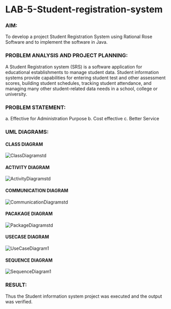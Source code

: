 # LAB-5-Student-registration-system
### AIM:
To develop a project Student Registration System using Rational Rose Software and to
implement the software in Java.
### PROBLEM ANALYSIS AND PROJECT PLANNING:
A Student Registration system (SRS) is a software application for educational
establishments to manage student data. Student information systems provide capabilities for
entering student test and other assessment scores, building student schedules, tracking student
attendance, and managing many other student-related data needs in a school, college or
university.
### PROBLEM STATEMENT:
a. Effective for Administration Purpose
b. Cost effective
c. Better Service
### UML DIAGRAMS:
#### CLASS DIAGRAM
![ClassDiagramstd](https://github.com/Yogeshvar005/LAB-5-Student-registration-system/assets/113497367/ee6c4e8a-4d52-4ac0-9df2-130519ad48f5)
#### ACTIVITY DIAGRAM
![ActivityDiagramstd](https://github.com/Yogeshvar005/LAB-5-Student-registration-system/assets/113497367/636c3f58-bca5-4fcb-99ad-f619f8543110)
#### COMMUNICATION DIAGRAM
![CommunicationDiagramstd](https://github.com/Yogeshvar005/LAB-5-Student-registration-system/assets/113497367/2be4e80d-3255-4c11-8077-9ac60630bf4a)
#### PACAKAGE DIAGRAM 
![PackageDiagramstd](https://github.com/Yogeshvar005/LAB-5-Student-registration-system/assets/113497367/b19569b8-0482-4b87-8b77-1f707b00dd8e)
#### USECASE DIAGRAM
![UseCaseDiagram1](https://github.com/Yogeshvar005/LAB-5-Student-registration-system/assets/113497367/c69d30ed-5061-478f-adbc-3974995666a1)
#### SEQUENCE DIAGRAM
![SequenceDiagram1](https://github.com/Yogeshvar005/LAB-5-Student-registration-system/assets/113497367/cdb22d24-51e4-4536-9521-d5157c3416ab)

### RESULT:
Thus the Student information system project was executed and the output was
verified.
